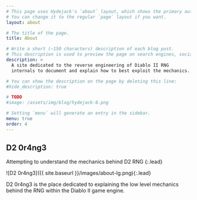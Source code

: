 ```yaml
---
# This page uses Hydejack's `about` layout, which shows the primary author's picture and about text at the top.
# You can change it to the regular `page` layout if you want.
layout: about

# The title of the page.
title: About

# Write a short (~150 characters) description of each blog post.
# This description is used to preview the page on search engines, social media, etc.
description: >
  A site dedicated to the reverse engineering of Diablo II RNG
  internals to document and explain how to best exploit the mechanics.

# You can show the description on the page by deleting this line:
#hide_description: true

# TODO
#image: /assets/img/blog/hydejack-8.png

# Setting `menu` will generate an entry in the sidebar.
menu: true
order: 4
---
```


## D2 0r4ng3

Attempting to understand the mechanics behind D2 RNG
{:.lead}

![D2 0r4ng3]({{ site.baseurl }}/images/about-lg.png){:.lead}

D2 0r4ng3 is the place dedicated to explaining the low level mechanics behind the RNG within the Diablo II game engine.